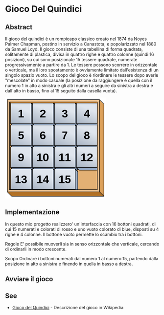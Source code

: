 # Gioco Del Quindici

## Abstract

Il gioco del quindici è un rompicapo classico creato nel 1874 da Noyes Palmer Chapman, postino in servizio 
a Canastota, e popolarizzato nel 1880 da Samuel Loyd. 
Il gioco consiste di una tabellina di forma quadrata, solitamente di plastica, divisa in quattro righe e 
quattro colonne (quindi 16 posizioni), su cui sono posizionate 15 tessere quadrate, numerate progressivamente 
a partire da 1. 
Le tessere possono scorrere in orizzontale o verticale, ma il loro spostamento è ovviamente limitato 
dall'esistenza di un singolo spazio vuoto. Lo scopo del gioco è riordinare le tessere dopo averle "mescolate"
 in modo casuale (la posizione da raggiungere è quella con il numero 1 in alto a sinistra e gli altri numeri 
 a seguire da sinistra a destra e dall'alto in basso, fino al 15 seguito dalla casella vuota).
 
 ![Gioco Del Quindici risolto](./doc/giocoGelQuindiciWikipedia_risolto.png)

## Implementazione
In questo mio progetto realizzero' un'interfaccia con 16 bottoni quadrati, di cui 15 numerati e colorati di rosso e uno vuoto colorato di blue, disposti su 4 righe e 4 colonne. 
Il bottone vuoto permette lo scambio tra i bottoni.

Regole
E' possibile muoverli sia in senso orizzontale che verticale, cercando di ordinarli in modo crescente. 

Scopo
Ordinare i bottoni numerati dal numero 1 al numero 15, partendo dalla posizione in alto a sinistra e finendo in quella in basso a destra.


## Avviare il gioco

## See 


* [Gioco del Quindici](https://it.wikipedia.org/wiki/Gioco_del_quindici) - Descrizione del gioco in Wikipedia